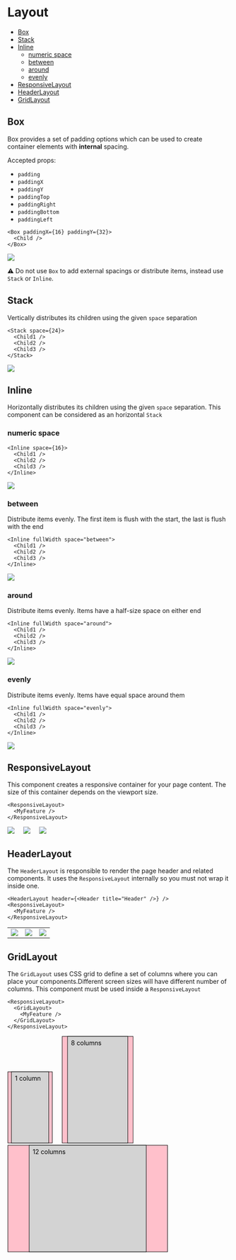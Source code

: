 # Layout

<!-- TOC depthFrom:2 -->

- [Box](#box)
- [Stack](#stack)
- [Inline](#inline)
  - [numeric space](#numeric-space)
  - [between](#between)
  - [around](#around)
  - [evenly](#evenly)
- [ResponsiveLayout](#responsivelayout)
- [HeaderLayout](#headerlayout)
- [GridLayout](#gridlayout)

<!-- /TOC -->

## Box

Box provides a set of padding options which can be used to create container elements with **internal**
spacing.

Accepted props:

- `padding`
- `paddingX`
- `paddingY`
- `paddingTop`
- `paddingRight`
- `paddingBottom`
- `paddingLeft`

```tsx
<Box paddingX={16} paddingY={32}>
  <Child />
</Box>
```

<img src="./images/layout/box.svg" />

:warning: Do not use `Box` to add external spacings or distribute items, instead use `Stack` or `Inline`.

## Stack

Vertically distributes its children using the given `space` separation

```tsx
<Stack space={24}>
  <Child1 />
  <Child2 />
  <Child3 />
</Stack>
```

<img src="./images/layout/stack.svg" />

## Inline

Horizontally distributes its children using the given `space` separation. This component can be considered as
an horizontal `Stack`

### numeric space

```tsx
<Inline space={16}>
  <Child1 />
  <Child2 />
  <Child3 />
</Inline>
```

<img src="./images/layout/inline.svg" />

### between

Distribute items evenly. The first item is flush with the start, the last is flush with the end

```tsx
<Inline fullWidth space="between">
  <Child1 />
  <Child2 />
  <Child3 />
</Inline>
```

<img src="./images/layout/inline-between.svg" />

### around

Distribute items evenly. Items have a half-size space on either end

```tsx
<Inline fullWidth space="around">
  <Child1 />
  <Child2 />
  <Child3 />
</Inline>
```

<img src="./images/layout/inline-around.svg" />

### evenly

Distribute items evenly. Items have equal space around them

```tsx
<Inline fullWidth space="evenly">
  <Child1 />
  <Child2 />
  <Child3 />
</Inline>
```

<img src="./images/layout/inline-evenly.svg" />

## ResponsiveLayout

This component creates a responsive container for your page content. The size of this container depends on the
viewport size.

```tsx
<ResponsiveLayout>
  <MyFeature />
</ResponsiveLayout>
```

<img style="margin-right:16px" src="./images/layout/responsive-layout-mobile.svg" />
<img style="margin-right:16px"  src="./images/layout/responsive-layout-tablet.svg" />
<img src="./images/layout/responsive-layout-desktop.svg" />

## HeaderLayout

The `HeaderLayout` is responsible to render the page header and related components. It uses the
`ResponsiveLayout` internally so you must not wrap it inside one.

```tsx
<HeaderLayout header={<Header title="Header" />} />
<ResponsiveLayout>
  <MyFeature />
</ResponsiveLayout>
```

<table><tr>
  <td><img src="./images/layout/header-layout-mobile.svg" />
  <td><img src="./images/layout/header-layout-tablet.svg" />
  <td><img src="./images/layout/header-layout-desktop.svg" />
</table>

## GridLayout

The `GridLayout` uses CSS grid to define a set of columns where you can place your components.Different screen
sizes will have different number of columns. This component must be used inside a `ResponsiveLayout`

```tsx
<ResponsiveLayout>
  <GridLayout>
    <MyFeature />
  </GridLayout>
</ResponsiveLayout>
```

<svg xmlns="http://www.w3.org/2000/svg" height="163" viewBox="-1 -1 102 162" style="margin-right: 16px">
  <rect x="0" y="0" height="160" width="100" fill="pink" stroke="black"/>
  <rect x="8" y="0" height="160" width="calc(100 - 16)" fill="lightgray" stroke="black"/> <text x="16" y="20" >1 column</text>
</svg>

<svg xmlns="http://www.w3.org/2000/svg" height="243" viewBox="-1 -1 162 242" style="margin-right: 16px">
  <rect x="0" y="0" height="240" width="160" fill="pink" stroke="black"/>
  <rect x="12" y="0" height="240" width="calc(160 - 24)" fill="lightgray" stroke="black"/>
  <text x="20" y="20" >8 columns</text>
</svg>

<svg xmlns="http://www.w3.org/2000/svg" height="243" viewBox="-1 -1 362 242">
  <rect x="0" y="0" height="240" width="360" fill="pink" stroke="black"/>
  <rect x="48" y="0" height="240" width="calc(360 - 96)" fill="lightgray" stroke="black"/>
  <text x="56" y="20" >12 columns</text>
</svg>

<!--
https://app.zeplin.io/project/5d653c69f828bf7299c551c1/screen/5f86c28d86f1d96c0f9c601d

https://mistica-web.vercel.app/playroom#?code=N4Igxg9gJgpiBcIA8AlGBnADhAduglgG4wAyAhgJ4QCuALgHwA6OABC0gEIQAeLmZUKPhwBzAJoBeYACYALAF8mrNuwDKtMmADWLLJphSAjADZFzFSqSqYYWvlwAVfLQA2MeqogBbGLpt3cJAB6a1t7HCdXd3MLdgcYblppFgAnGBFqFzIUpViVdG9fWgTaFgALGDTdQpZixPLKjBq60oqqgp9akob25pKYvLbfDqLuoerOlp7hvvrxka65xomYAdipobW2YPjE6VzYpAA5dLI7Yi5uA7zUCAB3Enx0Bi3DlHvXvPxIHClPvPYAGF8CkwG4WAAjTRaEQpGg4KCAiAuCApKSQFEpdAAOhwMDoKTILhI93kunwAC8DMBZAAGMzKAEApAASR%2BAEEwAIYF5vo8RGVSkFrkzLEFgaC3CKmfJ-hZvrhVJTqXTZYzRXYohJGCBIm4dXKVLB0GAUvhMAFfjqACIYU3my0G9VM3AABTS6HQUgAFABKFgSegsYDyNWiljCw23O6GtgK37AWOWCVg3xQ7Sw%2BGI5Go9E5rG4-G0QnE0nkqlSVXS8PsNm4Tnc3lgfmCiPVpnBFNSpNhmvxpUVmn0pOatza3XOfUgJPG%2B0W8Lj20ms3z3BOmssN0er3AP0BoMh3tMyPOt4fU9fH5-C-Mrtp6GZ6gIpGYvOYnF4glEkl3MkEQdVkmFishyXKwE2LZCu2zLiiCqbQRYR6iv2yqVsON4WKOBg6nqqzThhRp2iulqLkRDrhOuNZbhgO57oGwahoaJ4dkE7wPE8LynsEJwiGcRAwJcIrBOo0IHMEgnMMEaBYLgBDEOQVB0EoIAADQgLQFQ%2BOgCAANogAAakQEAgAAumpdz4FAGnafAOkAMzSLSJnyEAA

https://mistica-web.vercel.app/playroom#?code=N4Igxg9gJgpiBcJgHoBUACATAFgA4A90AjGAFwHcYYA7dACxgENYAndR6qdXRgcxnSRqpGqXSpkAXwA61ADwBlUozABrdAGceYGAF5gOSQD5Z6dHIASTVgBlGATwgBXUqbP1rMFvrfvzV5i90UgBLUgAbPWkQABUGdHDGDTEQ6gA3CBCddBCNdjTGEMSiSOjNJyJQiKiQBQqq0pB0ZBNadxk2lrc5ACUYLQhqDRC0mDtHF1a-FAwFbQESCipaDRgwUMG8iAAzdABmTAJxKV9zJRV1LRU9YAPjU7NFZTVNef0ARgA2e7a-R4U1htqDEwpEjAD1iFBuh3nJkBCgSDqlM-mYZug5tcMYCocDQQIOFwhCJhKJ0DsYZ8jhIOqjHgAFRI6OgQcKsZoovxw85qTnuJ4XV7XD7fPlchG4pFgiXQzDcnGDKUwMX8xnXFlsoJdX5-dGY7KLSg0dAwSIAW1EW12pHiGkYFs0CtoFK%2B1JOOq5auZrPZ2tR3OeqhVApeVx0%2BgAHD86WcnUrwU70OQwnQErlSPLIYr8Sq0WgMfNiGQjbQZXjqugehByDZ0%2BgABTUCDECD4GBQACU5N2EbdtLpcgAcjBeIxQqMAEKt3P8qs19Mzrlzh4xnJCHwe1ePADCIRYYEixAuvBYzk429ZEG8wEg4SvGgAdNQYC4WIxwjZq5JNCEAF43bAAAZoy3AcAEkhAAQTAQIzSyWteDoMQ-VArlkF3fcwRXGN%2B1QrJBgUP8AOA7C6QaGolWiUjUVgDQwBYEJcCBXRogAEX6ejGKBKjNxjQZ6RYfoNH0esu10Ix0GASRcNXFCt16atqL%2BfDqA3VCuQwg8FmPU8nHPS9r1ve8nxfUg3w-L8f3-fQgJA9T%2BQgwZoNg%2BCQkQ5DFwHdC9y0zy-BkrcVMI6zgFspS-HIljYnxHj7NozimNxKL2LohjEsGWL1P4wSNGE4BRPQcTJOk8KOVKhTyFKswVLU%2BzzE0w8iB0s8oAvO9DIMx9n1fd9P3Ib9hhC2y-PAqCYNgOCwAQpCyt41c4Qa5UqvQALVyCoibJIubUUi6JKJAZb4rS5i2I447cUy1DsqEkSxIkqTVtROSvLnWtkhnOFh1HccYCnfBg3hQM%2BQDC4UThPoBiGEYxgcZxSFaEHeVkEAABoQBtGALQ0BAAG0QAAWQgNJ00YFgQAAXTR5MoBtbH4Bxg5AJR95AJwcnJCAA
-->
